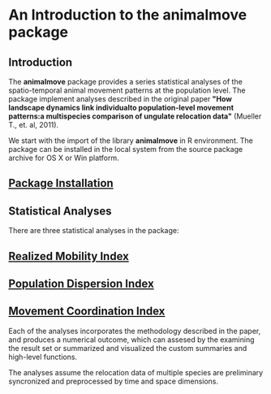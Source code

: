 <!--
%\VignetteEngine{knitr::docco_classic}
%\VignetteIndexEntry{An Introduction to the animalmove package}
-->

An Introduction to the **animalmove** package
=======================================





Introduction
------------

The  **animalmove** package provides a series statistical analyses of the spatio-temporal animal movement patterns at the population level.
The package implement analyses described in the original paper **"How landscape dynamics link individualto population-level movement patterns:a multispecies comparison of ungulate relocation data"** (Mueller T., et. al, 2011).


We start with the import of the library **animalmove** in R environment. The package can be installed in the local system from the source package archive for OS X or Win platform.

## [Package Installation](../README.md)

Statistical Analyses
----------------------------

There are three statistical analyses in the package: 

## [Realized Mobility Index](RMIAnalysis.md)

## [Population Dispersion Index](PDIAnalysis.md)

## [Movement Coordination Index](MCIAnalysis.md)

Each of the analyses incorporates the methodology described in the paper, and produces a numerical outcome, which can assesed by the examining the result set or summarized and visualized the custom summaries and high-level functions.

The analyses assume the relocation data of multiple species are preliminary syncronized and preprocessed by time and space dimensions.


